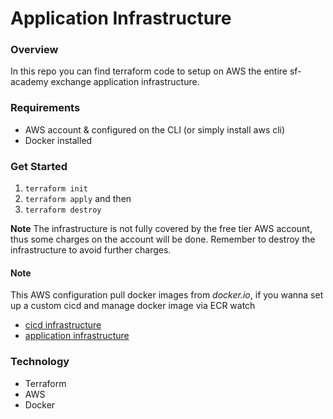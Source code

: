# Application Infrastructure

### Overview

In this repo you can find terraform code to setup on AWS the entire sf-academy exchange application infrastructure.

### Requirements

- AWS account & configured on the CLI (or simply install aws cli)
- Docker installed

### Get Started

1. `terraform init`
2. `terraform apply`
   and then
3. `terraform destroy`

**Note** The infrastructure is not fully covered by the free tier AWS account, thus some charges on the account will be done. Remember to destroy the infrastructure to avoid further charges.

#### Note

This AWS configuration pull docker images from _docker.io_, if you wanna set up a custom cicd and manage docker image via ECR watch

- [cicd infrastructure](https://github.com/ZhouJian26/sf-academy/tree/master/sf-academy-infrastructure-cicd)
- [application infrastructure](https://github.com/ZhouJian26/sf-academy/tree/master/sf-academy-infrastructure-backend)

### Technology

- Terraform
- AWS
- Docker
